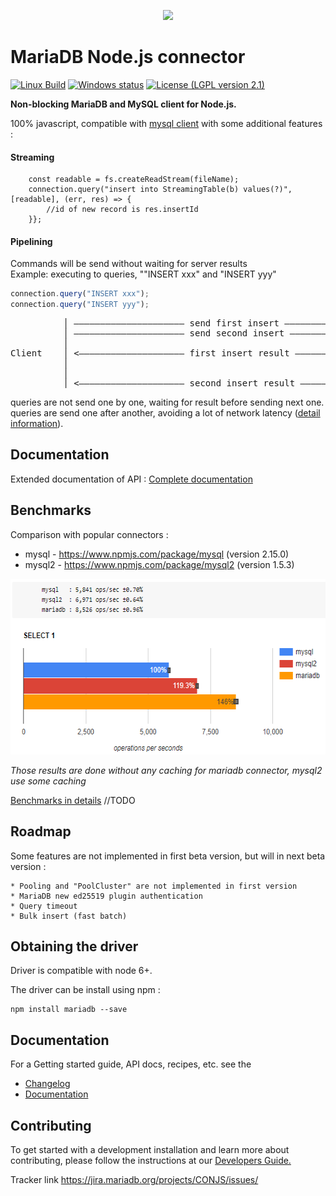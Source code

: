 <p align="center">
  <a href="http://mariadb.org/">
    <img src="https://mariadb.com/themes/custom/mariadb/logo.svg">
  </a>
</p>

# MariaDB Node.js connector

[![Linux Build](https://travis-ci.org/rusher/mariadb-connector-nodejs.svg?branch=master)](https://travis-ci.org/rusher/mariadb-connector-nodejs)
[![Windows status](https://ci.appveyor.com/api/projects/status/nuvvbkx82ixfhp12?svg=true)](https://ci.appveyor.com/project/rusher/mariadb-connector-nodejs)
[![License (LGPL version 2.1)](https://img.shields.io/badge/license-GNU%20LGPL%20version%202.1-green.svg?style=flat-square)](http://opensource.org/licenses/LGPL-2.1)


**Non-blocking MariaDB and MySQL client for Node.js.**

100% javascript, compatible with [mysql client](https://www.npmjs.com/package/mysql) with some additional features : 

#### Streaming
```script
    const readable = fs.createReadStream(fileName);
    connection.query("insert into StreamingTable(b) values(?)", [readable], (err, res) => {
        //id of new record is res.insertId
    }};
```
 
#### Pipelining
  
Commands will be send without waiting for server results<br/>
Example: executing to queries, ""INSERT xxx" and "INSERT yyy"
```javascript
connection.query("INSERT xxx");
connection.query("INSERT yyy");
```
<pre>
          │ ――――――――――――――――――――― send first insert ―――――――――――――> │ ┯ 
          │ ――――――――――――――――――――― send second insert ――――――――――――> │ │  processing first insert
          │                                                        │ │ 
Client    │ <―――――――――――――――――――― first insert result ―――――――――――― │ ▼  ┯
          │                                                        │    │ processing second insert
          │                                                        │    │
          │ <―――――――――――――――――――― second insert result ――――――――――― │    ▼ </pre>

queries are not send one by one, waiting for result before sending next one.
queries are send one after another, avoiding a lot of network latency ([detail information](/documentation/pipelining.md)). 

## Documentation

Extended documentation of API : [Complete documentation](/documentation/readme.md)

## Benchmarks

Comparison with popular connectors :
* mysql - https://www.npmjs.com/package/mysql (version 2.15.0)
* mysql2 - https://www.npmjs.com/package/mysql2 (version 1.5.3)

<img src="./documentation/misc/bench.png" width="569" height="281"/>

_Those results are done without any caching for mariadb connector, mysql2 use some caching_

[Benchmarks in details](/documentation/benchmarks.md) //TODO 

## Roadmap 

Some features are not implemented in first beta version, but will in next beta version : 

    * Pooling and "PoolCluster" are not implemented in first version
    * MariaDB new ed25519 plugin authentication
    * Query timeout
    * Bulk insert (fast batch)  

## Obtaining the driver

Driver is compatible with node 6+.

The driver can be install using npm : 
```script
npm install mariadb --save
```

## Documentation

For a Getting started guide, API docs, recipes,  etc. see the 
* [Changelog](/documentation/changelog.md)
* [Documentation](/documentation/readme.md)


## Contributing
To get started with a development installation and learn more about contributing, please follow the instructions at our 
[Developers Guide.](/documentation/developers-guide.md)

Tracker link <a href="https://jira.mariadb.org/projects/CONJS/issues/">https://jira.mariadb.org/projects/CONJS/issues/</a>

